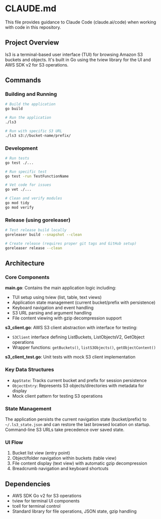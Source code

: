 # CLAUDE.md

This file provides guidance to Claude Code (claude.ai/code) when working with code in this repository.

## Project Overview

ls3 is a terminal-based user interface (TUI) for browsing Amazon S3 buckets and objects. It's built in Go using the tview library for the UI and AWS SDK v2 for S3 operations.

## Commands

### Building and Running
```bash
# Build the application
go build

# Run the application
./ls3

# Run with specific S3 URL
./ls3 s3://bucket-name/prefix/
```

### Development
```bash
# Run tests
go test ./...

# Run specific test
go test -run TestFunctionName

# Vet code for issues  
go vet ./...

# Clean and verify modules
go mod tidy
go mod verify
```

### Release (using goreleaser)
```bash
# Test release build locally
goreleaser build --snapshot --clean

# Create release (requires proper git tags and GitHub setup)
goreleaser release --clean
```

## Architecture

### Core Components

**main.go**: Contains the main application logic including:
- TUI setup using tview (list, table, text views)
- Application state management (current bucket/prefix with persistence)
- Keyboard navigation and event handling
- S3 URL parsing and argument handling
- File content viewing with gzip decompression support

**s3_client.go**: AWS S3 client abstraction with interface for testing:
- `S3Client` interface defining ListBuckets, ListObjectsV2, GetObject operations
- Wrapper functions: `getBuckets()`, `listS3Objects()`, `getObjectContent()`

**s3_client_test.go**: Unit tests with mock S3 client implementation

### Key Data Structures

- `AppState`: Tracks current bucket and prefix for session persistence
- `ObjectEntry`: Represents S3 objects/directories with metadata for display
- Mock client pattern for testing S3 operations

### State Management

The application persists the current navigation state (bucket/prefix) to `~/.ls3_state.json` and can restore the last browsed location on startup. Command-line S3 URLs take precedence over saved state.

### UI Flow

1. Bucket list view (entry point)
2. Object/folder navigation within buckets (table view)
3. File content display (text view) with automatic gzip decompression
4. Breadcrumb navigation and keyboard shortcuts

## Dependencies

- AWS SDK Go v2 for S3 operations
- tview for terminal UI components  
- tcell for terminal control
- Standard library for file operations, JSON state, gzip handling